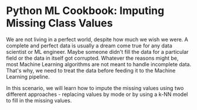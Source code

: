 # Python ML Cookbook: Imputing Missing Class Values

We are not living in a perfect world, despite how much we wish we were. A complete and perfect data is usually a dream come true for any data scientist or ML engineer. Maybe someone didn't fill the data for a particular field or the data in itself got corrupted. Whatever the reasons might be, most Machine Learning algorithms are not meant to handle incomplete data. That's why, we need to treat the data before feeding it to the Machine Learning pipeline.

In this scenario, we will learn how to impute the missing values using two different approaches - replacing values by mode or by using a k-NN model to fill in the missing values.
